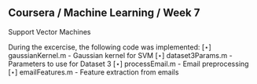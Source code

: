 ## Coursera / Machine Learning / Week 7
Support Vector Machines

During the excercise, the following code was implemented:
[⋆] gaussianKernel.m - Gaussian kernel for SVM
[⋆] dataset3Params.m - Parameters to use for Dataset 3
[⋆] processEmail.m - Email preprocessing
[⋆] emailFeatures.m - Feature extraction from emails
